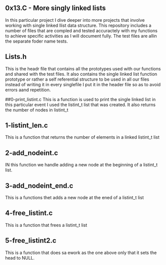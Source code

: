 ## 0x13.C - More singly linked lists
In this particular project I dive deeper into more projects that involve working with single linked llist data structure.
This repository includes a number of files that are compled and tested accuractely with my functions to achieve specific activities as I will document fully.
The test files are allin the separate foder name tests.

## Lists.h
This is the headr file that contains all the prototypes used with our functions and shared with the test files.
It also contains the single linked list function prototype or rather a self referential structure to be used in all our files instead of writing it in every singlefile I put it in the header file so as to avoid errors aand repetition.

##0-print_listint.c
This is a function is used to print the single linked list in this particular event I used the listint_t list that was created.
It also returns the number of nodes in listint_t

## 1-listint_len.c
This is a function that returns the number of elements in a linked listint_t list

## 2-add_nodeint.c
IN this function we handle adding a new node at the beginning of a listint_t list.

## 3-add_nodeint_end.c
This is a functions thet adds a new node at the ened of a listint_t list

## 4-free_listint.c
This is a function that frees a listint_t list

## 5-free_listint2.c
This is a function that does sa ework as the one above only that it sets the head to NULL.

